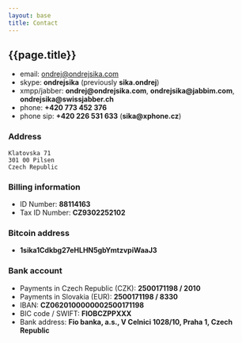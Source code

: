 ```yaml
---
layout: base
title: Contact
---
```



## {{page.title}}

* email: <ondrej@ondrejsika.com>
* skype: __ondrejsika__ (previously __sika.ondrej__)
* xmpp/jabber: __ondrej@ondrejsika.com__, __ondrejsika@jabbim.com__, __ondrejsika@swissjabber.ch__
* phone: __+420 773 452 376__
* phone sip: __+420 226 531 633__ (__sika@xphone.cz__)

### Address

    Klatovska 71
    301 00 Pilsen
    Czech Republic


### Billing information</h3>
* ID Number: __88114163__
* Tax ID Number: __CZ9302252102__


### Bitcoin address

* __1sika1Cdkbg27eHLHN5gbYmtzvpiWaaJ3__


### Bank account

* Payments in Czech Republic (CZK): __2500171198 / 2010__
* Payments in Slovakia (EUR): __2500171198 / 8330__
* IBAN: __CZ0620100000002500171198__
* BIC code / SWIFT: __FIOBCZPPXXX__
* Bank address: __Fio banka, a.s., V Celnici 1028/10, Praha 1, Czech Republic__

